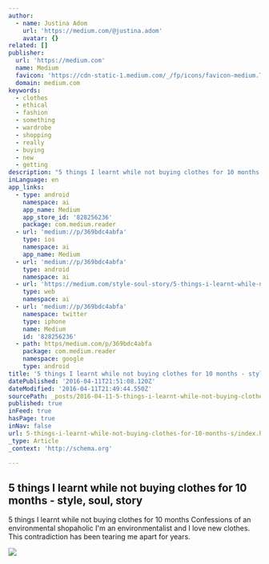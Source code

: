 ```yaml
---
author:
  - name: Justina Adom
    url: 'https://medium.com/@justina.adom'
    avatar: {}
related: []
publisher:
  url: 'https://medium.com'
  name: Medium
  favicon: 'https://cdn-static-1.medium.com/_/fp/icons/favicon-medium.TAS6uQ-Y7kcKgi0xjcYHXw.ico'
  domain: medium.com
keywords:
  - clothes
  - ethical
  - fashion
  - something
  - wardrobe
  - shopping
  - really
  - buying
  - new
  - getting
description: "5 things I learnt while not buying clothes for 10 months Confessions of an environmental shopaholic I'm an environmentalist and I love new clothes. This contradiction has been tearing me apart for years."
inLanguage: en
app_links:
  - type: android
    namespace: ai
    app_name: Medium
    app_store_id: '828256236'
    package: com.medium.reader
  - url: 'medium://p/369bdc4abfa'
    type: ios
    namespace: ai
    app_name: Medium
  - url: 'medium://p/369bdc4abfa'
    type: android
    namespace: ai
  - url: 'https://medium.com/style-soul-story/5-things-i-learnt-while-not-buying-clothes-for-10-months-369bdc4abfa'
    type: web
    namespace: ai
  - url: 'medium://p/369bdc4abfa'
    namespace: twitter
    type: iphone
    name: Medium
    id: '828256236'
  - path: https/medium.com/p/369bdc4abfa
    package: com.medium.reader
    namespace: google
    type: android
title: '5 things I learnt while not buying clothes for 10 months - style, soul, story'
datePublished: '2016-04-11T21:51:08.120Z'
dateModified: '2016-04-11T21:49:44.550Z'
sourcePath: _posts/2016-04-11-5-things-i-learnt-while-not-buying-clothes-for-10-months-s.md
published: true
inFeed: true
hasPage: true
inNav: false
url: 5-things-i-learnt-while-not-buying-clothes-for-10-months-s/index.html
_type: Article
_context: 'http://schema.org'

---
```

<article style=""><h1>5 things I learnt while not buying clothes for 10 months - style, soul, story</h1><p>5 things I learnt while not buying clothes for 10 months Confessions of an environmental shopaholic I'm an environmentalist and I love new clothes. This contradiction has been tearing me apart for years.</p><img src="https://cdn-images-1.medium.com/max/1200/1*zU5eA7arn9lFUBm8SXOm_w.jpeg" /></article>